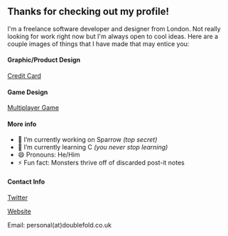 ## Thanks for checking out my profile!
I'm a freelance software developer and designer from London. Not really looking for work right now but I'm always open to cool ideas. Here are a couple images of things that I have made that may entice you:

#### Graphic/Product Design
[Credit Card](https://i.imgur.com/F9f9Ujy.jpg)

#### Game Design
[Multiplayer Game](https://pbs.twimg.com/media/EUgGOn3WsAIJTtN)

#### More info
- 🔭 I’m currently working on Sparrow _(top secret)_
- 🌱 I’m currently learning C _(you never stop learning)_
- 😄 Pronouns: He/Him
- ⚡ Fun fact: Monsters thrive off of discarded post-it notes

#### Contact Info
[Twitter](https://www.twitter.com/nakotami)

[Website](https://www.doublefold.com)

Email: personal(at)doublefold.co.uk
